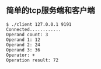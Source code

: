 简单的tcp服务端和客户端
---

```
$ ./client 127.0.0.1 9191
Connected............
Operand count: 3
Operand 1: 12
Operand 2: 24
Operand 3: 36
Operator: +
Operation result: 72 

```

